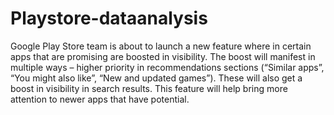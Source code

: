 # Playstore-dataanalysis
Google Play Store team is about to launch a new feature where in certain apps that are  promising are boosted in visibility. The boost will manifest in multiple ways – higher priority in  recommendations sections (“Similar apps”, “You might also like”, “New and updated games”).  These will also get a boost in visibility in search results. This feature will help bring more  attention to newer apps that have potential.
